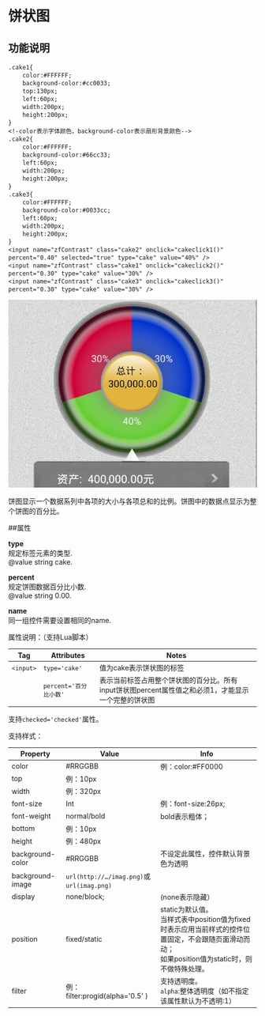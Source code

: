 # 饼状图
<!-- toc -->

## 功能说明

```
.cake1{
    color:#FFFFFF;
    background-color:#cc0033;
    top:130px;
    left:60px;
    width:200px;
    height:200px;
}
<!-color表示字体颜色，background-color表示扇形背景颜色-->
.cake2{
    color:#FFFFFF;
    background-color:#66cc33;
    left:60px;
    width:200px;
    height:200px;
}
.cake3{
    color:#FFFFFF;
    background-color:#0033cc;
    left:60px;
    width:200px;
    height:200px;
}
<input name="zfContrast" class="cake2" onclick="cakeclick1()" percent="0.40" selected="true" type="cake" value="40%" />
<input name="zfContrast" class="cake1" onclick="cakeclick2()" percent="0.30" type="cake" value="30%" />
<input name="zfContrast" class="cake3" onclick="cakeclick3()" percent="0.30" type="cake" value="30%" />
```
![](../images/image006.jpg)

饼图显示一个数据系列中各项的大小与各项总和的比例。饼图中的数据点显示为整个饼图的百分比。

##属性

__type__  
规定标签元素的类型.  
@value string cake.

__percent__  
规定饼图数据百分比小数.  
@value string 0.00.

__name__  
同一组控件需要设置相同的name.



属性说明：（支持Lua脚本）

| Tag | Attributes | Notes |
| --- | --- | --- |
| `<input>` | `type='cake'` | 值为cake表示饼状图的标签 |
| | `percent='百分比小数'` | 表示当前标签占用整个饼状图的百分比。所有input饼状图percent属性值之和必须1，才能显示一个完整的饼状图 |

支持`checked='checked'`属性。

支持样式：

| Property | Value | Info |
| --- | --- | --- |
| color | #RRGGBB | 例：color:#FF0000 |
| top | 例：10px | |
| width | 例：320px | |
| font-size | Int | 例：font-size:26px; |
| font-weight | normal/bold | bold表示粗体； |
| bottom | 例：10px | |
| height | 例：480px | |
| background-color | #RRGGBB | 不设定此属性，控件默认背景色为透明 |
| background-image | `url(http://…/imag.png)`或`url(imag.png)` | |
| display | none/block; | (none表示隐藏） |
| position | fixed/static | static为默认值。 <br /> 当样式表中position值为fixed时表示应用当前样式的控件位置固定，不会跟随页面滑动而动；<br /> 如果position值为static时，则不做特殊处理。 |
| filter | 例： <br />filter:progid(alpha='0.5' ) | 支持透明度。<br /> `alpha`:整体透明度（如不指定该属性默认为不透明:1） |